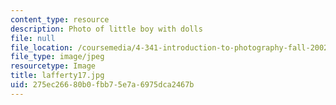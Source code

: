 ```yaml
---
content_type: resource
description: Photo of little boy with dolls
file: null
file_location: /coursemedia/4-341-introduction-to-photography-fall-2002/275ec26680b0fbb75e7a6975dca2467b_lafferty17.jpg
file_type: image/jpeg
resourcetype: Image
title: lafferty17.jpg
uid: 275ec266-80b0-fbb7-5e7a-6975dca2467b
---
```

